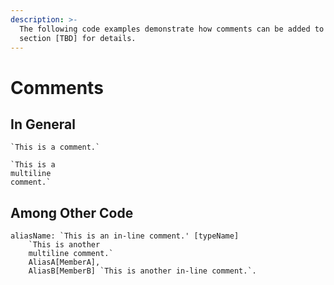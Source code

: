 ```yaml
---
description: >-
  The following code examples demonstrate how comments can be added to code. See
  section [TBD] for details.
---
```


# Comments

## In General

```
`This is a comment.`
```

```
`This is a
multiline
comment.`
```

## Among Other Code

```
aliasName: `This is an in-line comment.' [typeName]
    `This is another 
    multiline comment.`
    AliasA[MemberA],
    AliasB[MemberB] `This is another in-line comment.`.
```

